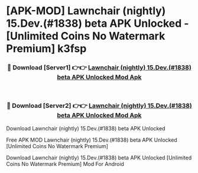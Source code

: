 # [APK-MOD] Lawnchair (nightly) 15.Dev.(#1838) beta APK Unlocked - [Unlimited Coins No Watermark Premium] k3fsp



<div align="center">
<h3>🔴 Download [Server1] 👉👉 <a href="https://momento.my/?title=Lawnchair_(nightly)_15.Dev.(#1838)_beta_APK_Unlocked">Lawnchair (nightly) 15.Dev.(#1838) beta APK Unlocked Mod Apk</a></h3><br>

<h3>🔴 Download [Server2] 👉👉 <a href="https://momento.my/?title=Lawnchair_(nightly)_15.Dev.(#1838)_beta_APK_Unlocked">Lawnchair (nightly) 15.Dev.(#1838) beta APK Unlocked Mod Apk</a></h3>
</div>



Download Lawnchair (nightly) 15.Dev.(#1838) beta APK Unlocked 

Free APK MOD Lawnchair (nightly) 15.Dev.(#1838) beta APK Unlocked [Unlimited Coins No Watermark Premium]

Download Lawnchair (nightly) 15.Dev.(#1838) beta APK Unlocked [Unlimited Coins No Watermark Premium] Mod For Android
